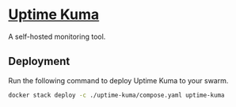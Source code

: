 # [Uptime Kuma](https://uptime.kuma.pet/)

A self-hosted monitoring tool.

## Deployment

Run the following command to deploy Uptime Kuma to your swarm.

```bash
docker stack deploy -c ./uptime-kuma/compose.yaml uptime-kuma
```
